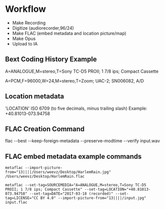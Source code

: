 # Workflow

- Make Recording
- Digitize (audiorecorder,96/24)
- Make FLAC (embed metadata and location picture/map)
- Make Opus
- Upload to IA

## Bext Coding History Example
A=ANALOGUE,M=stereo,T=Sony TC-D5 PROII; 1 7/8 ips; Compact Cassette

A=PCM,F=96000,W=24,M=stereo,T=Zoom; UAC-2; SN006082, A/D

## Location metadata
'LOCATION'  ISO 6709 (to five decimals, minus trailing slash) Example: +40.81013-073.94758

## FLAC Creation Command
flac --best --keep-foreign-metadata --preserve-modtime --verify input.wav

## FLAC embed metadata example commands
`metaflac --import-picture-from="13||||/Users/weevz/Desktop/HarlemRain.jpg" /Users/weevz/Desktop/HarlemRain.flac`

`metaflac --set-tag=SOURCEMEDIA="A=ANALOGUE,M=stereo,T=Sony TC-D5 PROII; 1 7/8 ips; Compact Cassette" --set-tag=LOCATION="+40.81013-073.94758" --set-tag=DATE="2017-03-18 (recorded)" --set-tag=LICENSE="CC BY 4.0" --import-picture-from="13||||/input.jpg" input.flac`
